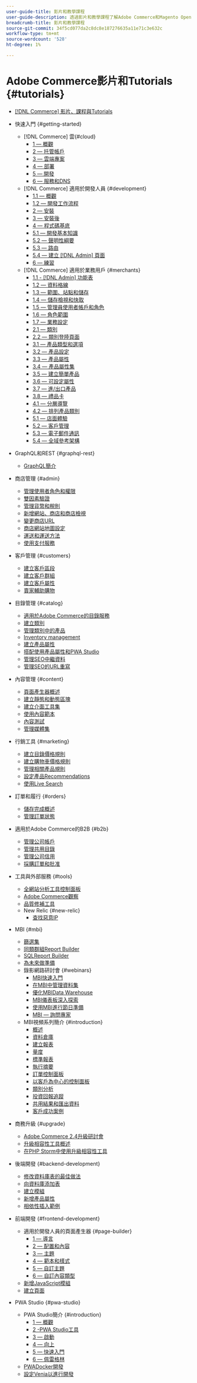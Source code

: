 ```yaml
---
user-guide-title: 影片和教學課程
user-guide-description: 透過影片和教學課程了解Adobe Commerce和Magento Open Source。
breadcrumb-title: 影片和教學課程
source-git-commit: 34f5cd077da2c8dc8e187276635a11e71c3e632c
workflow-type: tm+mt
source-wordcount: '528'
ht-degree: 1%

---
```



# Adobe Commerce影片和Tutorials {#tutorials}

+ [[!DNL Commerce] 影片、課程與Tutorials](overview.md)
+ 快速入門 {#getting-started}
   + [!DNL Commerce] 雲{#cloud}
      + [1 — 概觀](../cloud/1-overview.md)
      + [2 — 托管帳戶](../cloud/2-accounts.md)
      + [3 — 雲端專案](../cloud/3-projects.md)
      + [4 — 部署](../cloud/4-deployment.md)
      + [5 — 開發](../cloud/5-dev-config.md)
      + [6 — 服務和DNS](../cloud/6-launch.md)
   + [!DNL Commerce] 適用於開發人員 {#development}
      + [1.1 — 概觀](../backend-development/backend-1-1-overview.md)
      + [1.2 — 開發工作流程](../backend-development/backend-1-2-workflow.md)
      + [2 — 安裝](../backend-development/backend-2-install.md)
      + [3 — 安裝後](../backend-development/backend-3-post-install.md)
      + [4 — 程式碼基底](../backend-development/backend-4-code-base.md)
      + [5.1 — 開發基本知識](../backend-development/backend-5-1-dev-basics.md)
      + [5.2 — 聲明性綱要](../backend-development/backend-5-2-declarative-schema.md)
      + [5.3 — 路由](../backend-development/backend-5-3-routing.md)
      + [5.4 — 建立 [!DNL Admin] 頁面](../backend-development/backend-5-4-admin-page.md)
      + [6 — 練習](../backend-development/backend-6-practice.md)
   + [!DNL Commerce] 適用於業務用戶 {#merchants}
      + [1.1 - [!DNL Admin] 功能表](../site-management/introduction/1-1-menus.md)
      + [1.2 — 資料格線](../site-management/introduction/1-2-data-grids.md)
      + [1.3 — 範圍、站點和儲存](../site-management/introduction/1-3-apps-scopes-sites-stores.md)
      + [1.4 — 儲存檢視和快取](../site-management/introduction/1-4-store-views-cache.md)
      + [1.5 — 管理員使用者帳戶和角色](../site-management/introduction/1-5-users-roles.md)
      + [1.6 — 角色範圍](../site-management/introduction/1-6-role-scopes.md)
      + [1.7 — 業務設定](../site-management/introduction/1-7-business-settings.md)
      + [2.1 — 類別](../site-management/introduction/2-1-categories.md)
      + [2.2 — 類別登陸頁面](../site-management/introduction/2-2-category-landing-page.md)
      + [3.1 — 產品類型和選項](../site-management/introduction/3-1-product-types-options.md)
      + [3.2 — 產品設定](../site-management/introduction/3-2-product-settings.md)
      + [3.3 — 產品屬性](../site-management/introduction/3-3-product-attributes.md)
      + [3.4 — 產品屬性集](../site-management/introduction/3-4-product-attribute-sets.md)
      + [3.5 — 建立簡單產品](../site-management/introduction/3-5-create-simple-product.md)
      + [3.6 — 可設定屬性](../site-management/introduction/3-6-configurable-attributes.md)
      + [3.7 — 進/出口產品](../site-management/introduction/3-7-import-export-products.md)
      + [3.8 — 禮品卡](../site-management/introduction/3-8-gift-cards.md)
      + [4.1 — 分層導覽](../site-management/introduction/4-1-layered-navigation.md)
      + [4.2 — 排列產品類別](../site-management/introduction/4-2-arrange-product-categories.md)
      + [5.1 — 店面體驗](../site-management/introduction/5-1-storefront-experience.md)
      + [5.2 — 客戶管理](../site-management/introduction/5-2-customer-management.md)
      + [5.3 — 電子郵件通訊](../site-management/introduction/5-3-store-communications.md)
      + [5.4 — 全域參考架構](https://experienceleague.adobe.com/docs/commerce-operations/implementation-playbook/architecture/global-reference.html)



+ GraphQL和REST {#graphql-rest}
   + [GraphQL簡介](https://experienceleague.adobe.com/docs/commerce-learn/graphql-rest/getting-started-graphql.html)

+ 商店管理 {#admin}
   + [管理使用者角色和權限](../site-management/users-roles-permissions.md)
   + [雙因素驗證](../site-management/two-factor-authentication.md)
   + [管理貨幣和稅則](../site-management/currency-tax-rules.md)
   + [新增網站、商店和商店檢視](../site-management/add-websites-stores-views.md)
   + [變更商店URL](../site-management/change-store-url.md)
   + [商店網站地圖設定](../site-management/site-map-setup.md)
   + [運送和運送方法](../site-management/shipping-delivery.md)
   + [使用支付服務](../site-management/payment-services.md)


+ 客戶管理 {#customers}
   + [建立客戶區段](../site-management/customer-segments.md)
   + [建立客戶群組](../site-management/customer-groups.md)
   + [建立客戶屬性](../site-management/customer-attributes.md)
   + [賣家輔助購物](../site-management/seller-assisted-shopping.md)

+ 目錄管理 {#catalog}
   + [適用於Adobe Commerce的目錄服務](../site-management/catalog-service.md)
   + [建立類別](../site-management/category-create.md)
   + [管理類別中的產品](../site-management/category-products.md)
   + [Inventory management](../site-management/inventory-management.md)
   + [建立產品屬性](../site-management/product-attributes-create.md)
   + [搭配使用產品屬性和PWA Studio](../site-management/product-attributes-pwa.md)
   + [管理SEO中繼資料](../site-management/seo-metadata.md)
   + [管理SEO的URL重寫](../site-management/seo-url-rewrites.md)

+ 內容管理 {#content}
   + [頁面產生器概述](../site-management/page-builder-overview.md)
   + [建立靜態和動態區塊](../site-management/static-dynamic-blocks.md)
   + [建立介面工具集](../site-management/widgets.md)
   + [使用內容範本](../site-management/content-templates.md)
   + [內容測試](../site-management/content-staging.md)
   + [管理媒體集](../site-management/media-gallery.md)

+ 行銷工具 {#marketing}
   + [建立目錄價格規則](../site-management/catalog-price-rules.md)
   + [建立購物車價格規則](../site-management/cart-price-rules.md)
   + [管理相關產品規則](../site-management/related-product-rules.md)
   + [設定產品Recommendations](../site-management/product-recommendations.md)
   + [使用Live Search](../site-management/live-search.md)

+ 訂單和履行 {#orders}
   + [儲存完成概述](../site-management/store-fulfillment.md)
   + [管理訂單狀態](../site-management/order-status.md)

+ 適用於Adobe Commerce的B2B {#b2b}
   + [管理公司帳戶](../b2b/company-accounts.md)
   + [管理共用目錄](../b2b/shared-catalogs.md)
   + [管理公司信用](../b2b/company-credit.md)
   + [採購訂單和批准](../b2b/purchase-orders.md)

+ 工具與外部服務 {#tools}
   + [全網站分析工具控制面板](../tools/site-wide-analysis-tool.md)
   + [Adobe Commerce觀察](../tools/observation-tool.md)
   + [品質修補工具](../tools/quality-patch-tool.md)
   + New Relic {#new-relic}
      + [查找惡意IP](../new-relic/malicious-ip.md)

+ MBI {#mbi}
   + [篩選集](../business-intelligence/filter-sets.md)
   + [同類群組Report Builder](../business-intelligence/cohort-report-builder.md)
   + [SQLReport Builder](../business-intelligence/sql-report-builder.md)
   + [為未來做準備](../business-intelligence/prepare-for-future.md)
   + 錄影網路研討會 {#webinars}
      + [MBI快速入門](https://experienceleague.adobe.com/docs/commerce-events/events/mbi/2021/getting-started.html)
      + [在MBI中管理資料集](https://experienceleague.adobe.com/docs/commerce-events/events/mbi/2022/manage-data-sets.html)
      + [優化MBIData Warehouse](https://experienceleague.adobe.com/docs/commerce-events/events/mbi/2021/optimize-data-warehouse.html)
      + [MBI儀表板深入探索](https://experienceleague.adobe.com/docs/commerce-events/events/mbi/2021/dashboards-deep-dive.html)
      + [使用MBI進行節日準備](https://experienceleague.adobe.com/docs/commerce-events/events/mbi/2021/holiday-readiness.html)
      + [MBI — 詢問專家](https://experienceleague.adobe.com/docs/commerce-events/events/mbi/2021/ask-expert.html)
   + MBI視頻系列簡介 {#introduction}
      + [概述](../business-intelligence/1-overview.md)
      + [資料倉庫](../business-intelligence/2-data-warehousing.md)
      + [建立報表](../business-intelligence/3-build-reports.md)
      + [量度](../business-intelligence/4-metrics.md)
      + [標準報表](../business-intelligence/5-standard-reports.md)
      + [執行摘要](../business-intelligence/6-executive-summary-dashboard.md)
      + [訂單控制面板](../business-intelligence/7-orders-dashboard.md)
      + [以客戶為中心的控制面板](../business-intelligence/8-customer-focused-dashboards.md)
      + [類別分析](../business-intelligence/9-category-analysis.md)
      + [投資回報追蹤](../business-intelligence/10-roi-tracking.md)
      + [共用結果和匯出資料](../business-intelligence/11-share-results-export-data.md)
      + [客戶成功案例](../business-intelligence/12-customer-success.md)

+ 商務升級 {#upgrade}
   + [Adobe Commerce 2.4升級研討會](../upgrade/2.4-upgrade-workshop.md)
   + [升級相容性工具概述](../upgrade/upgrade-compatibility-tool-overview.md)
   + [在PHP Storm中使用升級相容性工具](../upgrade/uct-phpstorm.md)

+ 後端開發 {#backend-development}
   + [修改資料庫表的最佳做法](https://experienceleague.adobe.com/docs/commerce-operations/implementation-playbook/best-practices/development/modifying-core-and-third-party-tables.html)
   + [向資料庫添加表](../backend-development/new-db-table.md)
   + [建立模組](../backend-development/create-module.md)
   + [新增產品屬性](../backend-development/add-product-attribute.md)
   + [相依性插入範例](../backend-development/dependency-injection.md)

+ 前端開發 {#frontend-development}
   + 適用於開發人員的頁面產生器 {#page-builder}
      + [1 — 導言](../frontend-development/page-builder/1-intro-case-studies.md)
      + [2 — 配置和內容](../frontend-development/page-builder/2-config-create-content.md)
      + [3 — 主題](../frontend-development/page-builder/3-themes.md)
      + [4 — 範本和樣式](../frontend-development/page-builder/4-admin-templates-apply-styles.md)
      + [5 — 自訂主題](../frontend-development/page-builder/5-customize-theme.md)
      + [6 — 自訂內容類型](../frontend-development/page-builder/6-custom-content-types.md)
   + [新增JavaScript模組](../frontend-development/add-javascript-module.md)
   + [建立頁面](../frontend-development/create-page.md)

+ PWA Studio {#pwa-studio}
   + PWA Studio簡介 {#introduction}
      + [1 — 概觀](../pwa/introduction/1-overview.md)
      + [2 -PWA Studio工具](../pwa/introduction/2-pwa-studio-tools.md)
      + [3 — 啟動](../pwa/introduction/3-launch.md)
      + [4 — 向上](../pwa/introduction/4-upward.md)
      + [5 — 快速入門](../pwa/introduction/5-getting-started.md)
      + [6 — 佩雷格林](../pwa/introduction/6-peregrine.md)
   + [PWADocker開發](../pwa/pwa-docker-development.md)
   + [設定Venia以進行開發](../pwa/set-up-venia-for-dev.md)
